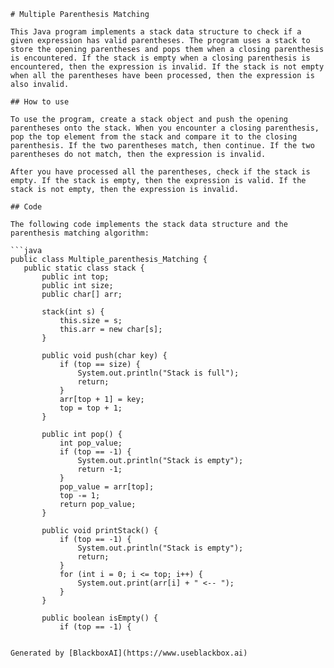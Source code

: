  ```
# Multiple Parenthesis Matching

This Java program implements a stack data structure to check if a given expression has valid parentheses. The program uses a stack to store the opening parentheses and pops them when a closing parenthesis is encountered. If the stack is empty when a closing parenthesis is encountered, then the expression is invalid. If the stack is not empty when all the parentheses have been processed, then the expression is also invalid.

## How to use

To use the program, create a stack object and push the opening parentheses onto the stack. When you encounter a closing parenthesis, pop the top element from the stack and compare it to the closing parenthesis. If the two parentheses match, then continue. If the two parentheses do not match, then the expression is invalid.

After you have processed all the parentheses, check if the stack is empty. If the stack is empty, then the expression is valid. If the stack is not empty, then the expression is invalid.

## Code

The following code implements the stack data structure and the parenthesis matching algorithm:

```java
public class Multiple_parenthesis_Matching {
    public static class stack {
        public int top;
        public int size;
        public char[] arr;

        stack(int s) {
            this.size = s;
            this.arr = new char[s];
        }

        public void push(char key) {
            if (top == size) {
                System.out.println("Stack is full");
                return;
            }
            arr[top + 1] = key;
            top = top + 1; 
        }

        public int pop() {
            int pop_value;
            if (top == -1) {
                System.out.println("Stack is empty");
                return -1;
            }
            pop_value = arr[top];
            top -= 1;
            return pop_value;
        }

        public void printStack() {
            if (top == -1) {
                System.out.println("Stack is empty");
                return;
            }
            for (int i = 0; i <= top; i++) {
                System.out.print(arr[i] + " <-- ");
            }
        }

        public boolean isEmpty() {
            if (top == -1) {
                

Generated by [BlackboxAI](https://www.useblackbox.ai)